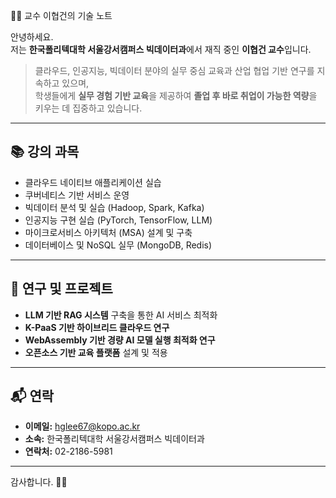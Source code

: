 👨‍🏫 교수 이협건의 기술 노트

안녕하세요.  
저는 **한국폴리텍대학 서울강서캠퍼스 빅데이터과**에서 재직 중인 **이협건 교수**입니다.

> 클라우드, 인공지능, 빅데이터 분야의 실무 중심 교육과 산업 협업 기반 연구를 지속하고 있으며,  
> 학생들에게 **실무 경험 기반 교육**을 제공하여 **졸업 후 바로 취업이 가능한 역량**을 키우는 데 집중하고 있습니다.

---

## 📚 강의 과목
- 클라우드 네이티브 애플리케이션 실습
- 쿠버네티스 기반 서비스 운영
- 빅데이터 분석 및 실습 (Hadoop, Spark, Kafka)
- 인공지능 구현 실습 (PyTorch, TensorFlow, LLM)
- 마이크로서비스 아키텍처 (MSA) 설계 및 구축
- 데이터베이스 및 NoSQL 실무 (MongoDB, Redis)

---

## 🧠 연구 및 프로젝트
- **LLM 기반 RAG 시스템** 구축을 통한 AI 서비스 최적화
- **K-PaaS 기반 하이브리드 클라우드 연구** 
- **WebAssembly 기반 경량 AI 모델 실행 최적화 연구**
- **오픈소스 기반 교육 플랫폼** 설계 및 적용

---

## 📬 연락
- **이메일:** hglee67@kopo.ac.kr  
- **소속:** 한국폴리텍대학 서울강서캠퍼스 빅데이터과  
- **연락처:** 02-2186-5981  

---

감사합니다. 🙇‍♂️
